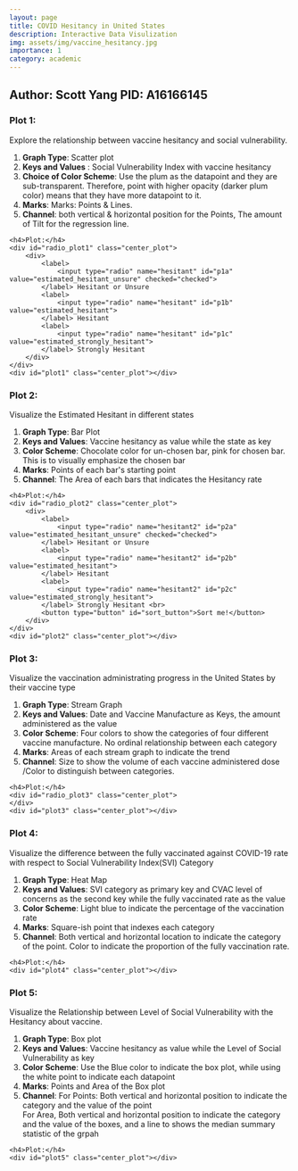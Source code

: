 ```yaml
---
layout: page
title: COVID Hesitancy in United States
description: Interactive Data Visulization
img: assets/img/vaccine_hesitancy.jpg
importance: 1
category: academic
---
```


<link rel="stylesheet" href="../covid/styles.css">
<!-- <link href='https://fonts.googleapis.com/css?family=Fira Sans' rel='stylesheet'> -->
<!-- Directly inject the javascript in the html file -->
<!-- <script type="text/javascript" src="../covid/app.js"></script> -->
<script src="../../assets/js/d3.min.js"></script>
<script src='../../assets/js/simple-statistics.min.js'></script>
<!--<script src="https://cdn.jsdelivr.net/npm/d3-array@3"></script>-->
<!--<script src="https://cdn.jsdelivr.net/npm/d3-geo@3"></script>-->
<!--<script src="https://unpkg.com/topojson@3"></script>-->
<!--<script>-->

<!--const projection = d3.geoEqualEarth();-->
<!--const path = d3.geoPath(projection);-->

<!--</script>-->

<script type="text/javascript">

const batch_draw = function () {
    let file_path = "../covid/data/Vaccine_Hesitancy.csv";
    draw_plot1(file_path)
    draw_plot2(file_path)
    draw_plot3("../covid/data/vaccine_rollout.csv")
    draw_plot4(file_path)
    draw_plot5(file_path)
    // draw_plot6(file_path) 
}


let draw_plot1 = function (file_path) {

    // Select out the only row that I need
    let rowConverter = data => {
        return {
            SVI_index: parseFloat(data["Social Vulnerability Index (SVI)"]),
            estimated_hesitant: parseFloat(data["Estimated hesitant"]),
            estimated_strongly_hesitant: parseFloat(data["Estimated strongly hesitant"]),
            estimated_hesitant_unsure: parseFloat(data["Estimated hesitant or unsure"])
        }
    }

    data = d3.csv(file_path, rowConverter)

    data.then(data => {
        let svgHeight = 800
        let svgWidth = 800
        let padding = 60

        // Create a new SVG
        let svg = d3.select("#plot1").append("svg")
            .attr("width", svgWidth).attr("height", svgHeight);

        // Manually create the scale. I hardcoded the scale because they are
        // proportion and easily computed
        let xScale = d3.scaleLinear().domain([-0.02, 1])
            .range([padding, svgWidth-padding])
        let yScale = d3.scaleLinear().domain([0, 0.35])
            .range([svgHeight-padding, padding])


        // append the axis
        let xAxis = d3.axisBottom().scale(xScale);
        let yAxis = d3.axisLeft().scale(yScale);
        svg.append("g").call(xAxis).attr("class", "xAxis")
            .attr("transform", `translate(0, ${svgHeight-padding})`);
        svg.append("g").call(yAxis).attr("class", "yAxis")
            .attr("transform", `translate(${padding}, 0)`);

        let cat = "estimated_hesitant_unsure"

        // Concatenate them together for regression
        let xyData = data.map(d=>{return [d.SVI_index, d[cat]]})

        // Compute the regression line
        // Weirdly larger dataset will casues the regression failed.
        let regression = ss.linearRegression(xyData.slice(0,1000))

        // Append the dot
        svg.selectAll("circle").data(data)
            .enter().append("circle")
            .attr("class", "dot")
            .attr("cx", d => xScale(d.SVI_index))
            .attr("cy", d => yScale(d[cat]))
            .attr("r", 3)
            .attr("fill", "plum")
            .attr("opacity", 0.5);

        // Calculate the regression line
        let lr_line = ss.linearRegressionLine(regression);
        let lr_points = [{x:0, y:lr_line(0)}, {x:1, y:lr_line(1)}]
        let line = d3.line().x(d=>xScale(d.x)).y(d=>yScale(d.y))

        // Plot the regression line
        svg.append("path").datum(lr_points).attr("d", line)
            .attr("class", "regression")
            .style("stroke", "hotpink")
            .style("stroke-width", 2)

        // Add the labels
        svg.append("text")
            .attr("class", "x label")
            .attr("text-anchor", "middle")
            .attr("x", svgWidth / 2)
            .attr("y", svgHeight - 20 )
            .attr("font-size", 20)
            .text("Social Vulnerability Index");

        svg.append("text")
            .attr("class", "y label")
            .attr("text-anchor", "middle")
            .attr("x", -svgWidth/2)
            .attr("y", 10)
            .attr("dy", ".75em")
            .attr("transform", "rotate(-90)")
            .attr("font-size", 20)
            .text("Vaccine Hesitancy Rating");


        // handle the changing category of the vis
        let change_cat = (category) => {
            cat = category.target.value
            // console.log(cat);
            svg.selectAll(".dot")
                .attr("cy", d=>yScale(d[cat]))

            // Concatenate them together for regression
            let xyData = data.map(d=>{return [d.SVI_index, d[cat]]})

            // Compute the regression line
            // Weirdly larger dataset will casues the regression failed.
            let regression = ss.linearRegression(xyData.slice(0,1000))

            // Draw the regression line
            let lr_line = ss.linearRegressionLine(regression);
            let lr_points = [{x:0, y:lr_line(0)}, {x:1, y:lr_line(1)}]
            let line = d3.line().x(d=>xScale(d.x)).y(d=>yScale(d.y))

            svg.select(".regression").datum(lr_points).attr("d", line)
        }

        d3.select("#radio_plot1").on("change", change_cat)

        // Add the title
        svg.append("text")
            .attr("class", "x label")
            .attr("text-anchor", "middle")
            .attr("x", svgWidth / 2)
            .attr("y", padding - 20)
            .attr("font-size", 20)
            .text("Social Vulnerability is Positively Correlated with Vaccine Hesitancy Rating");
    })
}

let draw_plot2 = function (file_path) {
    let rowConverter = data => {
        return {
            state_code: data["State Code"],
            estimated_hesitant: parseFloat(data["Estimated hesitant"]),
            estimated_strongly_hesitant: parseFloat(data["Estimated strongly hesitant"]),
            estimated_hesitant_unsure: parseFloat(data["Estimated hesitant or unsure"])
        }
    }

    let data = d3.csv(file_path, rowConverter)

    data.then(data => {

        // console.log(data)

        let sumUp = function (arr) {
            return arr.reduce((a, b) => ({
                    estimated_hesitant: a.estimated_hesitant + b.estimated_hesitant,
                    estimated_strongly_hesitant: a.estimated_strongly_hesitant + b.estimated_strongly_hesitant,
                    estimated_hesitant_unsure: a.estimated_hesitant_unsure + b.estimated_hesitant_unsure
                })
            )
        }

        let byStates = d3.rollup(data, sumUp, d=>d.state_code)
        let byStatesCount = d3.rollup(data, d=>d.length, d=>d.state_code)
        let flatStates = Array.from(byStates, ([name, value]) => ({name, ...value}))

        // Map to normalized the data
        flatStates = flatStates.map(ele => {
            let count = byStatesCount.get(ele.name)
            return {
                state_code: ele.name,
                estimated_hesitant: ele.estimated_hesitant / count,
                estimated_strongly_hesitant: ele.estimated_strongly_hesitant / count,
                estimated_hesitant_unsure: ele.estimated_hesitant_unsure / count
            }
        })

        // console.log(flatStates)

        let state_code = flatStates.map(d=>d.state_code).sort()

        // console.log(state_code)


        let svgHeight = 700
        let svgWidth = 1000
        let padding = 50

        let svg = d3.select("#plot2").append("svg")
            .attr("width", svgWidth).attr("height", svgHeight);

        let xScale = d3.scaleBand().domain(state_code)
            .range([padding, svgWidth-padding]).paddingInner(0.15)
        let yScale = d3.scaleLinear().domain([0, 0.35])
            .range([svgHeight-padding, padding])

        let xAxis = d3.axisBottom().scale(xScale);
        let yAxis = d3.axisLeft().scale(yScale);

        svg.append("g").call(xAxis).attr("class", "xAxis")
            .attr("transform", `translate(0, ${svgHeight-padding})`);

        svg.append("g").call(yAxis).attr("class", "yAxis")
            .attr("transform", `translate(${padding}, 0)`);

        let tooltip = d3.select("#plot2")
            .append("div")
            .style("opacity", 0)
            .attr("class", "tooltip")
            .style("background-color", "white")
            .style("border", "solid")
            .style("border-width", "2px")
            .style("border-radius", "5px")
            .style("padding", "5px")



        function handleMouseOver(event, d) {
            d3.select(this).transition("be pink").duration(50).style("fill", "#e27c7c")
            tooltip.transition("Show tooltip")
                .duration(200)
                .style("opacity", .9);
            tooltip.html(`State: ${d.state_code} <br> Hesitancy Rate: ${d[cat].toFixed(2)}`)
                .style("left", (event.pageX) + "px")
                .style("top", (event.pageY - 45) + "px");
        }

        function handleMouseOut(event, d) {
            d3.select(this).transition("be black").duration(500).style("fill", "#503f3f")
            tooltip.transition("Show tooltip")
                .duration(200)
                .style("opacity", 0);
        }

        function handleMouseMove(event, d) {
            tooltip
                .style("left", (event.pageX+10) + "px")
                .style("top", (event.pageY - 50) + "px");
        }

        let bars = svg.selectAll(".bar").data(flatStates)
            .enter().append("rect")
            .attr("class", "bar")
            .attr("x", (d, i) => xScale(state_code[i]))
            .attr("y", d => yScale(d.estimated_hesitant_unsure))
            .attr("width", xScale.bandwidth())
            .attr("height", d => svgHeight - yScale(d.estimated_hesitant_unsure) - padding)
            .style("fill", "#503f3f")
            .on("mouseover", handleMouseOver)
            .on("mouseout", handleMouseOut)
            .on("mousemove", handleMouseMove)


        svg.append("text")
            .attr("class", "x label")
            .attr("text-anchor", "end")
            .attr("x", svgWidth / 2 + 50)
            .attr("font-size", 20)
            .attr("y", svgHeight - 10 )
            .text("State Code");

        svg.append("text")
            .attr("class", "y label")
            .attr("text-anchor", "end")
            .attr("x", -300)
            .attr("y", 0)
            .attr("font-size", 20)
            .attr("dy", ".75em")
            .attr("transform", "rotate(-90)")
            .text("Hesitancy Rate");

        let isDescending = 0;

        let cat = "estimated_hesitant_unsure";

        let sort_func = (a, b) => {
            if (isDescending===0) {
                return b[cat] - a[cat];
            } else if (isDescending === 1) {
                return a[cat] - b[cat]
            } else {
                isDescending = -1;
                return a.state_code.localeCompare(b.state_code)
            }
        }

        let sortBars = function(){

            flatStates.sort(sort_func)
            let sorted_state_code = flatStates.map(d=>d.state_code)
            xScale.domain(state_code)
            // console.log(sorted_state_code)
            svg.selectAll(".bar").sort(sort_func)
                .transition("sorting")
                .duration(1000)
                .attr("x", (d, i) => xScale(state_code[i]));
            xScale.domain(sorted_state_code)

            isDescending++;

            // console.log(flatStates)

            svg.select(".xAxis").transition().duration(1000).call(xAxis)
        }

        d3.select("#sort_button").on("click", function(){
            sortBars();
        })

        let change_cat = category => {
            cat = category.target.value
            xScale.domain(state_code)
            svg.selectAll(".bar")
                .transition("change cat")
                .duration(1000)
                .attr("x", (d, i) => xScale(state_code[i]))
                .attr("y", d=>yScale(d[cat]))
                .attr("height", d => svgHeight - yScale(d[cat]) - padding);
            //reset is descending
            isDescending = 0
        }

        d3.select("#radio_plot2").on("change", change_cat)

        // Add the title
        svg.append("text")
            .attr("class", "x label")
            .attr("text-anchor", "middle")
            .attr("x", svgWidth / 2)
            .attr("y", padding - 20)
            .attr("font-size", 20)
            .text("Explore Different States' Vaccination Hesitancy Rate");

    })
}

let draw_plot3 = function (file_path) {

    let rowConverter = data => {
        if (data.Location === "US") {
            return {
                Date: new Date(data.Date),
                Total_Admin: parseInt(data.Administered),
                Janssen: parseInt(data.Administered_Janssen),
                Moderna: parseInt(data.Administered_Moderna),
                Pfizer: parseInt(data.Administered_Pfizer),
                Unknown: parseInt(data.Administered_Unk_Manuf)
            }
        }
    }


    let data = d3.csv(file_path, rowConverter)

    data.then(data => {
        data = data.reverse()
        // console.log(data)

        let svgHeight = 700
        let svgWidth = 1200
        let padding = 90


        let svg = d3.select("#plot3").append("svg").attr("width", svgWidth)
            .attr("height", svgHeight)

        let xScale = d3.scaleLinear().domain(d3.extent(data, function(d) {return d.Date;}))
            .range([padding, svgWidth - padding]);

        let yScale = d3.scaleLinear().domain([0, d3.max(data.map(d=>d.Total_Admin))])
            .range([svgHeight-padding, padding])

        svg.append("g").call(d3.axisBottom(xScale).tickFormat((d, i) => new Date(d).toISOString().split('T')[0]))
            .attr("transform", `translate(0, ${svgHeight-padding})`)

        svg.append("g")
            .call(d3.axisLeft(yScale))
            .attr("transform", `translate(${padding},0)`);

        let keys = ["Janssen", "Moderna", "Pfizer", "Unknown"]

        let color = d3.scaleOrdinal().domain(keys)
            .range(["#7eb0d5","#bd7ebe","#8bd3c7","#b2e061"])



        let stacked = d3.stack().offset(d3.stackOffsetNone).keys(keys)(data)

        // console.log(stacked)

        let tooltip = d3.select("#plot2")
            .append("div")
            .style("opacity", 0)
            .attr("class", "tooltip")
            .style("background-color", "white")
            .style("border", "solid")
            .style("border-width", "2px")
            .style("border-radius", "5px")
            .style("padding", "5px")


        // Three function that change the tooltip when user hover / move / leave a cell
        let mouseover = function(event, d) {
            d3.selectAll(".myArea").style("opacity", .2)
            d3.select(this)
                .style("stroke", "black")
                .style("opacity", 1)
        }

        let mouseleave = function(event, d) {
            d3.selectAll(".myArea").style("opacity", 1).style("stroke", "none")
        }


        svg.selectAll("streamGraph").data(stacked)
            .enter().append("path").style("fill", (d, i)=>color(keys[i]))
            .attr("d", d3.area()
                .x((d, i) => xScale(data[i].Date))
                .y0(d=>yScale(d[0]))
                .y1(d=>yScale(d[1]))
            ).attr("class", "myArea")
            .on("mouseover", mouseover)
            .on("mouseleave", mouseleave)

        let size = 20;

        svg.selectAll("legend").data(keys).enter().append('rect')
            .attr("x", 100)
            .attr("y", (d, i) => 100 + i * (size+5))
            .style("fill", d => color(d))
            .attr("width", size)
            .attr("height", size)

        // Add one dot in the legend for each name.
        svg.selectAll("labels")
            .data(keys)
            .enter()
            .append("text")
            .attr("x", 100 + size*1.2)
            .attr("y", function(d,i){ return 100 + i*(size+5) + (size/2)}) // 100 is where the first dot appears. 25
            // is the distance between dots
            .style("fill", function(d){ return color(d)})
            .text(function(d){ return d})
            .attr("text-anchor", "left")
            .attr("font-family", "Fira Sans")
            .style("alignment-baseline", "middle")

        svg.append("text")
            .attr("class", "x label")
            .attr("text-anchor", "middle")
            .attr("x", svgWidth / 2)
            .attr("y", svgHeight - padding + 50 )
            .attr("font-size", 20)
            .text("Date");

        svg.append("text")
            .attr("class", "y label")
            .attr("font-size", 20)
            .attr("text-anchor", "middle")
            .attr("x", -svgHeight/2)
            .attr("y", 0)
            .attr("dy", ".75em")
            .attr("transform", "rotate(-90)")
            .text("Total Administered Dose");

        // Add the title
        svg.append("text")
            .attr("class", "x label")
            .attr("text-anchor", "middle")
            .attr("x", svgWidth / 2)
            .attr("y", padding - 20)
            .attr("font-size", 20)
            .text("Pfizer & Moderna Makeup the Majority of Administered COVID-19 Vaccine AND Vaccination " +
                "Pace has Slow Down");
    })
}

let draw_plot4 = function (file_path) {
    let rowConverter = data => {
        return {
            CVAC_level: data["CVAC Level Of Concern"],
            SVI_cat: data["SVI Category"],
            fully_vac: parseFloat(data["Percent adults fully vaccinated against COVID-19 (as of 6/10/21)"])
        }
    }

    let data = d3.csv(file_path, rowConverter)

    data.then(data => {
        // console.log(data)

        let CVAC_all_level = ["Very Low Concern", "Low Concern", "Moderate Concern",
            "High Concern", "Very High Concern"]
        let SVI_all_cat = ["Very Low Vulnerability", "Low Vulnerability",
            "Moderate Vulnerability", "High Vulnerability", "Very High Vulnerability"]

        // Grouping them together.
        let grouped = d3.rollup(data, d=>d, d=>d.CVAC_level, d=>d.SVI_cat)

        let flatted_data = []

        CVAC_all_level.forEach(CVAC_level => {
            SVI_all_cat.forEach(SVI_cat => {
                let vac_rate = grouped.get(CVAC_level).get(SVI_cat).map(d=>d.fully_vac)
                // console.log(vac_rate)
                let count = 0
                let total = 0
                vac_rate.forEach(vac => {
                    if (!isNaN(vac)) {
                        count++
                        total += vac
                    }
                })
                if (count===0) {
                    count = 1
                }
                flatted_data.push({
                    CVAC_level: CVAC_level,
                    SVI_cat: SVI_cat,
                    fully_vac: total/count
                })
            })
        })

        // console.log(flatted_data)


        let svgWidth = 900;
        let svgHeight = 900;
        let padding = 130;

        let svg = d3.select("#plot4").append("svg")
            .attr("width", svgWidth)
            .attr("height", svgHeight)

        let xScale = d3.scaleBand().range([padding, svgWidth-padding])
            .domain(CVAC_all_level)
            .padding(0.03)
        svg.append("g")
            .attr("transform", "translate(0," + (svgHeight - padding) + ")")
            .call(d3.axisBottom(xScale))

        // Build X scales and axis:
        let yScale = d3.scaleBand()
            .range([svgHeight-padding, padding])
            .domain(SVI_all_cat)
            .padding(0.03);
        svg.append("g")
            .attr("transform", `translate(${padding},0)`)
            .call(d3.axisLeft(yScale))


        // Build color scale
        let colorScale = d3.scaleLinear()
            .range(["white", "#69b3a2"])
            .domain([0.2, 0.6])

        // create a tooltip
        let tooltip = d3.select("#plot4")
            .append("div")
            .style("opacity", 0)
            .attr("class", "tooltip")
            .style("background-color", "white")
            .style("border", "solid")
            .style("border-width", "2px")
            .style("border-radius", "5px")
            .style("padding", "5px")

        function handleMouseOver(event, d) {
            d3.select(this).style("stroke-width", 10)
            tooltip.transition()
                .duration(200)
                .style("opacity", .9);
            // console.log(d)
            let text
            if (d.fully_vac !== 0) {
                text = `The Fully Vaxxed Rate: <br> ${d.fully_vac.toFixed(2)}`
            } else {
                text = `No Data Available for this Category`
            }
            tooltip.html(text)
                .style("left", (event.pageX) + "px")
                .style("top", (event.pageY - 45) + "px");
        }

        function handleMouseOut(event, d) {
            d3.select(this).transition()
            tooltip.transition()
                .duration(200)
                .style("opacity", 0);
        }

        function handleMouseMove(event, d) {
            tooltip
                .style("left", (event.pageX) + "px")
                .style("top", (event.pageY - 45) + "px");
        }

        svg.selectAll("square").data(flatted_data).enter()
            .append("rect")
            .attr("x", d=>xScale(d.CVAC_level))
            .attr("y", d=>yScale(d.SVI_cat))
            .attr("width", xScale.bandwidth())
            .attr("height", yScale.bandwidth())
            .style("fill", function(d) { return colorScale(d.fully_vac)} )
            .on("mouseover", handleMouseOver)
            .on("mouseout", handleMouseOut)
            .on("mousemove", handleMouseMove)

        svg.append("text")
            .attr("class", "x label")
            .attr("text-anchor", "middle")
            .attr("x", xScale("Very High Concern") + xScale.bandwidth() / 2)
            .attr("y", yScale("Very Low Vulnerability") + yScale.bandwidth()/2)
            .text("N/A");

        // Add the labels
        svg.append("text")
            .attr("class", "x label")
            .attr("text-anchor", "middle")
            .attr("x", svgWidth / 2)
            .attr("y", svgHeight - padding + 50)
            .attr("font-size", 20)
            .text("Level of Vaccine Rollout Concern ");

        svg.append("text")
            .attr("class", "y label")
            .attr("text-anchor", "middle")
            .attr("x", -svgHeight/2)
            .attr("y", 0)
            .attr("dy", ".75em")
            .attr("transform", "rotate(-90)")
            .attr("font-size", 20)
            .text("Social Vulnerability Index Category");

        // Add the title
        svg.append("text")
            .attr("class", "x label")
            .attr("text-anchor", "middle")
            .attr("x", svgWidth / 2)
            .attr("y", padding - 20)
            .attr("font-size", 20)
            .text("High Social Vulnerability Coupled with Low Concern of Vaccine Rollout has High Vaccination Rate");

    })
}

let draw_plot5 = function (file_path) {

    let rowConverter = data => {
        return {
            SVI_cat: data["SVI Category"],
            Hesitant: parseFloat(data["Estimated hesitant"])
        }
    }

    let data = d3.csv(file_path, rowConverter)

    data.then(data => {
        // console.log(data)

        let SVI_all_cat = ["Very Low Vulnerability", "Low Vulnerability",
            "Moderate Vulnerability", "High Vulnerability", "Very High Vulnerability"]

        let svgWidth = 900;
        let svgHeight = 900;
        let padding = 50;

        let svg = d3.select("#plot5").append("svg")
            .attr("width", svgWidth)
            .attr("height", svgHeight)

        // Proper scaling
        let xScale = d3.scaleBand().range([padding, svgWidth-padding])
            .domain(SVI_all_cat)
            .paddingInner(0.2)
        svg.append("g")
            .attr("transform", "translate(0," + (svgHeight - padding) + ")")
            .call(d3.axisBottom(xScale))
        let yScale = d3.scaleLinear().domain([0, 0.30])
            .range([svgHeight-padding, padding])
        svg.append("g")
            .attr("transform", `translate(${padding}, 0)`)
            .call(d3.axisLeft(yScale))


        // Compute quartiles, median, inter quantile range min and max
        let sum_func = d => {
            let q1 = d3.quantile(d.map(function (g) {
                return g.Hesitant;
            }).sort(d3.ascending), .25)
            let median = d3.quantile(d.map(function (g) {
                return g.Hesitant;
            }).sort(d3.ascending), .5)
            let q3 = d3.quantile(d.map(function (g) {
                return g.Hesitant;
            }).sort(d3.ascending), .75)
            let interQuantileRange = q3 - q1
            let min = q1 - 1.5 * interQuantileRange
            let max = q3 + 1.5 * interQuantileRange
            return ({q1: q1, median: median, q3: q3,
                interQuantileRange: interQuantileRange, min: min, max: max})
        }

        let sumStat = d3.rollup(data,sum_func, d=>d.SVI_cat)

        let grouped = d3.rollup(data, d=>d, d=>d.SVI_cat)

        grouped = Array.from(grouped, ([SVI_cat, data]) => ({SVI_cat, data}))
        // console.log(grouped)

        // flatted the sumStat:

        sumStat = Array.from(sumStat, ([SVI_cat, Stats]) => ({SVI_cat, ...Stats}))

        sumStat.pop()

        // console.log(sumStat)

        // Show the main vertical line
        svg
            .selectAll("vertLines")
            .data(sumStat)
            .enter()
            .append("line")
            .attr("x1", d=>xScale(d.SVI_cat) + xScale.bandwidth()/2)
            .attr("x2", d=>xScale(d.SVI_cat)+ xScale.bandwidth()/2)
            .attr("y1", d=>yScale(d.min))
            .attr("y2", d=>yScale(d.max))
            .attr("stroke", "black")
            .style("width", 40)

        // rectangle for the main box
        svg
            .selectAll("boxes")
            .data(sumStat)
            .enter()
            .append("rect")
            .attr("x", d=>xScale(d.SVI_cat))
            .attr("y", d=>yScale(d.q3))
            .attr("height", d=>yScale(d.interQuantileRange)-yScale(d.q3))
            .attr("width", xScale.bandwidth())
            .attr("stroke", "black")
            .style("fill", "#7eb0d5")
            .style("opacity", 0.9)

        // Show the median
        svg
            .selectAll("medianLines")
            .data(sumStat)
            .enter()
            .append("line")
            .attr("x1", d=>xScale(d.SVI_cat))
            .attr("x2", d=>xScale(d.SVI_cat) + xScale.bandwidth())
            .attr("y1", d=>yScale(d.median))
            .attr("y2", d=>yScale(d.median))
            .attr("stroke", "black")

        // Add individual points with jitter Math.random()*jitterWidth
        let jitterWidth = 50
        svg
            .selectAll("indPoints")
            .data(data)
            .enter()
            .append("circle")
            .attr("cx", d=> xScale(d.SVI_cat) + Math.random()*jitterWidth
                + xScale.bandwidth()/2 - jitterWidth/2)
            .attr("cy", d=> yScale(d.Hesitant))
            .attr("r", 4)
            .style("fill", "white")
            .attr("stroke", "black")
            .style("opacity", 0.5)

        // Add the labels
        svg.append("text")
            .attr("class", "x label")
            .attr("text-anchor", "middle")
            .attr("x", svgWidth / 2)
            .attr("y", svgHeight - padding + 50)
            .attr("font-size", 20)
            .text("Level of Social Vulnerability");

        svg.append("text")
            .attr("class", "y label")
            .attr("text-anchor", "middle")
            .attr("x", -svgHeight/2)
            .attr("y", 0)
            .attr("dy", ".75em")
            .attr("transform", "rotate(-90)")
            .attr("font-size", 20)
            .text("Hesitancy about take the vaccine");

        // Add the title
        svg.append("text")
            .attr("class", "x label")
            .attr("text-anchor", "middle")
            .attr("x", svgWidth / 2)
            .attr("y", padding/2)
            .attr("font-size", 20)
            .text("High Social Vulnerability Tend to Have Higher Hesitancy Regarding COVID-19 Vaccine");


    })
}

let draw_plot6 = function (file_path) {
    let rowConverter = data => {
        return {
            estimated_hesitant: parseFloat(data["Estimated hesitant"]),
            estimated_strongly_hesitant: parseFloat(data["Estimated strongly hesitant"]),
            estimated_hesitant_unsure: parseFloat(data["Estimated hesitant or unsure"]),
            FIPS: parseInt(data["FIPS Code"])
        }
    }

    let data = d3.csv(file_path, rowConverter)

    let us = d3.json("data/counties-albers-10m.json")

    Promise.all([data, us]).then(files => {
        let data = files[0]
        let us = files[1]

        let counties = topojson.feature(us, us.objects.counties);
        let stateMap = new Map(topojson.feature(us, us.objects.states).features.map(d => [d.id, d]))
        let stateMesh = topojson.mesh(us, us.objects.states, (a, b) => a !== b)


     // Construct a path generator.
      const path = d3.geoPath(projection);

        let svgWidth = 900;
        let svgHeight = 900;
        let padding = 50;

      const svg = d3.select("#plot6").append("svg")
            .attr("width", svgWidth)
            .attr("height", svgHeight)
          .attr("viewBox", [0, 0, svgWidth, svgHeight])
          .attr("style", "max-width: 100%; height: auto; height: intrinsic;");

      let outline = projection && projection.rotate ? {type: "Sphere"} : null

      const [[x0, y0], [x1, y1]] = d3.geoPath(projection.fitWidth(svgWidth, outline)).bounds(outline);
      const dy = Math.ceil(y1 - y0), l = Math.min(Math.ceil(x1 - x0), dy);
      // projection.scale(projection.scale() * (l - 1) / l).precision(0.2);

      svg.append("path")
      .attr("fill", "white")
      .attr("stroke", "currentColor")
      .attr("d", path(outline));

      svg.append("g")
    .selectAll("path")
    .data(counties.features)
    .join("path")
      .attr("fill", "plum")
      .attr("d", path)
    .append("title")
      .text("sth");

      svg.append("path")
      .attr("pointer-events", "none")
      .attr("fill", "none")
      .attr("stroke", "white")
      .attr("stroke-linecap", "round")
      .attr("stroke-linejoin", "round")
      .attr("stroke-width", 1)
      .attr("stroke-opacity", 1)
      .attr("d", path(stateMesh));

    })

}


let experiment = function (file_path) {
    // import Choropleth from "@d3/choropleth"

    let rowConverter = data => {
        return {
            estimated_hesitant: parseFloat(data["Estimated hesitant"]),
            estimated_strongly_hesitant: parseFloat(data["Estimated strongly hesitant"]),
            estimated_hesitant_unsure: parseFloat(data["Estimated hesitant or unsure"]),
            FIPS: parseInt(data["FIPS Code"])
        }
    }

    let data = d3.csv(file_path, rowConverter)

    let us = d3.json("data/counties-albers-10m.json")

    Promise.all([data, us]).then(files => {
        let data = files[0]
        let us = files[1]

        let counties = topojson.feature(us, us.objects.counties);
        let stateMap = new Map(topojson.feature(us, us.objects.states).features.map(d => [d.id, d]))
        let stateMesh = topojson.mesh(us, us.objects.states, (a, b) => a !== b)

        let chart = Choropleth(data, {
            id: d => d.FIPS,
            value: d => d.estimated_hesitant,
            scale: d3.scaleQuantize,
            domain: [1, 10],
            range: d3.schemeBlues[9],
            title: (f, d) => `${f.properties.name}, ${stateMap.get(f.id.slice(0, 2)).properties.name}\n${d?.rate}%`,
            features: counties,
            borders: stateMesh,
            width: 975,
            height: 610
        })
        // console.log(chart)
    })
}
// Directly call suff here.
batch_draw()

</script>

<div>
    <!-- <h1>Final Project DSC106</h1> -->
    <h2>Author: Scott Yang PID: A16166145</h2>
</div>

<div>
    <h3>Plot 1:</h3>
    <p>Explore the relationship between vaccine hesitancy and social vulnerability.</p>
    <ol>
        <li> <b>Graph Type</b>: Scatter plot </li>
        <li> <b> Keys and Values</b> : Social Vulnerability Index with vaccine hesitancy</li>
       <li> <b>Choice of Color Scheme</b>: Use the plum as the datapoint and they are sub-transparent. Therefore,
           point with higher opacity (darker plum color) means that they have more datapoint to it.
       </li>
        <li> <b>Marks</b>: Marks: Points & Lines.</li>
        <li> <b>Channel</b>: both vertical & horizontal position for
            the Points, The amount of Tilt for the regression line. </li>
    </ol>

    <h4>Plot:</h4>
    <div id="radio_plot1" class="center_plot">
        <div>
            <label>
                <input type="radio" name="hesitant" id="p1a" value="estimated_hesitant_unsure" checked="checked">
            </label> Hesitant or Unsure
            <label>
                <input type="radio" name="hesitant" id="p1b" value="estimated_hesitant">
            </label> Hesitant
            <label>
                <input type="radio" name="hesitant" id="p1c" value="estimated_strongly_hesitant">
            </label> Strongly Hesitant
        </div>
    </div>
    <div id="plot1" class="center_plot"></div>
</div>

<div>
    <h3>Plot 2:</h3>
    <p>Visualize the Estimated Hesitant in different states</p>
    <ol>
        <li> <b>Graph Type</b>: Bar Plot </li>
        <li> <b> Keys and Values</b>: Vaccine hesitancy as value while the state as key</li>
        <li> <b>Color Scheme</b>: Chocolate color for un-chosen bar, pink for chosen bar. This is to visually
            emphasize the chosen bar</li>
        <li> <b>Marks</b>: Points of each bar's starting point </li>
        <li> <b>Channel</b>: The Area of each bars that indicates the Hesitancy rate </li>
    </ol>

    <h4>Plot:</h4>
    <div id="radio_plot2" class="center_plot">
        <div>
            <label>
                <input type="radio" name="hesitant2" id="p2a" value="estimated_hesitant_unsure" checked="checked">
            </label> Hesitant or Unsure
            <label>
                <input type="radio" name="hesitant2" id="p2b" value="estimated_hesitant">
            </label> Hesitant
            <label>
                <input type="radio" name="hesitant2" id="p2c" value="estimated_strongly_hesitant">
            </label> Strongly Hesitant <br>
            <button type="button" id="sort_button">Sort me!</button>
        </div>
    </div>
    <div id="plot2" class="center_plot"></div>
</div>

<div>
    <h3>Plot 3:</h3>
    <p>Visualize the vaccination administrating progress in the United States by their vaccine type</p>
    <ol>
        <li> <b>Graph Type</b>: Stream Graph </li>
        <li> <b> Keys and Values</b>: Date and Vaccine Manufacture as Keys, the amount administered as the value</li>
        <li> <b>Color Scheme</b>: Four colors to show the categories of four different vaccine manufacture. No
            ordinal relationship between each category</li>
        <li> <b>Marks</b>: Areas of each stream graph to indicate the trend </li>
        <li> <b>Channel</b>: Size to show the volume of each vaccine administered dose /Color to distinguish between
            categories.
        </li>
    </ol>

    <h4>Plot:</h4>
    <div id="radio_plot3" class="center_plot">
    </div>
    <div id="plot3" class="center_plot"></div>
</div>

<div>
    <h3>Plot 4:</h3>
    <p>Visualize the difference between the fully vaccinated against COVID-19 rate
        with respect to Social Vulnerability Index(SVI) Category</p>
    <ol>
        <li> <b>Graph Type</b>: Heat Map</li>
        <li> <b> Keys and Values</b>:  SVI category as primary key and CVAC level of concerns as the second key
            while the fully vaccinated rate as the value</li>
        <li> <b>Color Scheme</b>: Light blue to indicate the percentage of the vaccination rate </li>
        <li> <b>Marks</b>: Square-ish point that indexes each category </li>
        <li> <b>Channel</b>: Both vertical and horizontal location to indicate the category of the point. Color to
            indicate the proportion of the fully vaccination rate.
        </li>
    </ol>

    <h4>Plot:</h4>
    <div id="plot4" class="center_plot"></div>
</div>

<div>
    <h3>Plot 5:</h3>
    <p>Visualize the Relationship between Level of Social Vulnerability with the Hesitancy about vaccine.</p>
    <ol>
        <li> <b>Graph Type</b>: Box plot</li>
        <li> <b> Keys and Values</b>: Vaccine hesitancy as value while the Level of Social Vulnerability as key</li>
        <li> <b>Color Scheme</b>: Use the Blue color to indicate the box plot, while using the white point to
            indicate each datapoint</li>
        <li> <b>Marks</b>: Points and Area of the Box plot</li>
        <li> <b>Channel</b>: For Points: Both vertical and horizontal position to indicate the category and the
            value of the point <br> For Area, Both vertical and horizontal position to indicate the category and the
            value of the boxes, and a line to shows the median summary statistic of the grpah </li>
    </ol>

    <h4>Plot:</h4>
    <div id="plot5" class="center_plot"></div>
</div>

<!--<div>-->
<!--    <h3>Plot 6:</h3>-->
<!--    <p>Visualize the Estimated Hesitant in different states</p>-->
<!--    <ol>-->
<!--        <li> <b>Graph Type</b>: Bar Plot </li>-->
<!--        <li> <b> Keys and Values</b>: Vaccine hesitancy as value while the state as key-->
<!--</li>-->
<!--    </ol>-->

<!--    <h4>Plot:</h4>-->
<!--    <div id="plot6" class="center_plot"></div>-->
<!--</div>-->

</body>